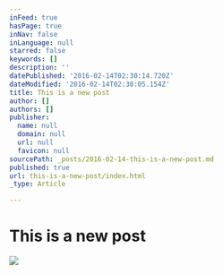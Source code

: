 ```yaml
---
inFeed: true
hasPage: true
inNav: false
inLanguage: null
starred: false
keywords: []
description: ''
datePublished: '2016-02-14T02:30:14.720Z'
dateModified: '2016-02-14T02:30:05.154Z'
title: This is a new post
author: []
authors: []
publisher:
  name: null
  domain: null
  url: null
  favicon: null
sourcePath: _posts/2016-02-14-this-is-a-new-post.md
published: true
url: this-is-a-new-post/index.html
_type: Article

---
```

# This is a new post
![](https://the-grid-user-content.s3-us-west-2.amazonaws.com/ce7f9390-ba1b-4a63-be61-786cc74fc044.jpg)